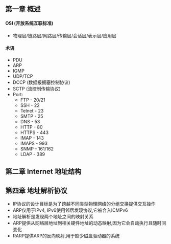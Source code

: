 ## 第一章 概述
#### OSI (开放系统互联标准)
  * 物理层/链路层/网路层/传输层/会话层/表示层/应用层

#### 术语
  * PDU
  * ARP
  * IGMP
  * UDP/TCP
  * DCCP (数据报拥塞控制协议)
  * SCTP (流控制传输协议)
  * Port:
    * FTP - 20/21
    * SSH - 22
    * Telnet - 23
    * SMTP - 25
    * DNS - 53
    * HTTP - 80
    * HTTPS - 443
    * IMAP - 143
    * IMAPS - 993
    * SNMP - 161/162
    * LDAP - 389

## 第二章 Internet 地址结构

## 第四章 地址解析协议
  * IP协议的设计目标是为了跨越不同类型物理网络的分组交换提供交互操作
  * ARP仅用于IPv4, IPv6使用邻居发现协议,它被合入ICMPv6
  * 地址解析是发现两个地址之间的映射关系
  * ARP提供从网络层地址到相关硬件地址的动态映射,因为它会自动执行且随时间变化
  * RARP提供ARP的反向映射,用于缺少磁盘驱动器的系统

